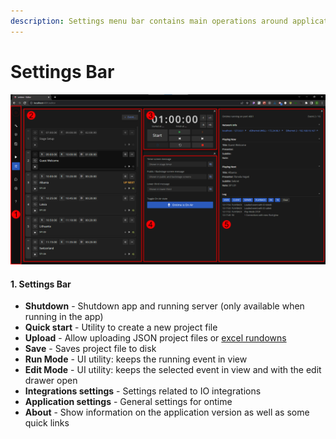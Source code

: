 ```yaml
---
description: Settings menu bar contains main operations around application
---
```


# Settings Bar

![Settings menu on the left side of the app](<../../.gitbook/assets/200 editor overview.png>)

#### 1. Settings Bar

* **Shutdown** - Shutdown app and running server (only available when running in the app)
* **Quick start** - Utility to create a new project file
* **Upload** - Allow uploading JSON project files or [excel rundowns](../../features/import-events-from-excel.md)
* **Save** - Saves project file to disk
* **Run Mode** - UI utility: keeps the running event in view
* **Edit Mode** - UI utility: keeps the selected event in view and with the edit drawer open
* **Integrations settings** - Settings related to IO integrations
* **Application settings** - General settings for ontime
* **About** - Show information on the application version as well as some quick links

